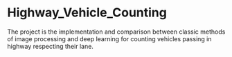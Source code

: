# Highway_Vehicle_Counting
The project is the implementation and comparison between classic methods of image processing and deep learning for counting vehicles passing in highway respecting their lane.
